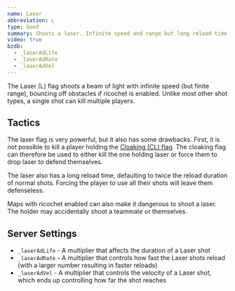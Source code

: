 ```yaml
---
name: Laser
abbreviation: L
type: Good
summary: Shoots a laser. Infinite speed and range but long reload time.
video: true
bzdb:
  - _laserAdLife
  - _laserAdRate
  - _laserAdVel
---
```


The Laser (L) flag shoots a beam of light with infinite speed (but finite range), bouncing off obstacles if ricochet is enabled. Unlike most other shot types, a single shot can kill multiple players.

## Tactics

The laser flag is very powerful, but it also has some drawbacks.  First, it is not possible to kill a player holding the [Cloaking (CL) flag](../cloaking/). The cloaking flag can therefore be used to either kill the one holding laser or force them to drop laser to defend themselves.

The laser also has a long reload time, defaulting to twice the reload duration of normal shots.  Forcing the player to use all their shots will leave them defenseless.

Maps with ricochet enabled can also make it dangerous to shoot a laser.  The holder may accidentally shoot a teammate or themselves.

## Server Settings

- `_laserAdLife` - A multiplier that affects the duration of a Laser shot
- `_laserAdRate` - A multiplier that controls how fast the Laser shots reload (with a larger number resulting in faster reloads)
- `_laserAdVel` - A multiplier that controls the velocity of a Laser shot, which ends up controlling how far the shot reaches  
